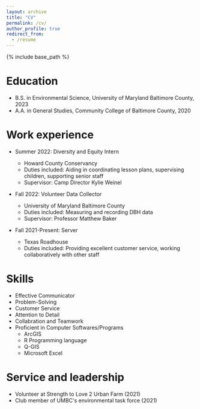 ```yaml
---
layout: archive
title: "CV"
permalink: /cv/
author_profile: true
redirect_from:
  - /resume
---
```


{% include base_path %}

Education
======
* B.S. in Environmental Science, University of Maryland Baltimore County, 2023
* A.A. in General Studies, Community College of Baltimore County, 2020


Work experience
======
* Summer 2022: Diversity and Equity Intern
  * Howard County Conservancy
  * Duties included: Aiding in coordinating lesson plans, supervising children, supporting senior staff
  * Supervisor: Camp Director Kylie Weinel

* Fall 2022: Volunteer Data Collector
  * University of Maryland Baltimore County
  * Duties included: Measuring and recording DBH data
  * Supervisor: Professor Matthew Baker

* Fall 2021-Present: Server
  * Texas Roadhouse
  * Duties included: Providing excellent customer service, working collaboratively with other staff
  
Skills
======
* Effective Communicator
* Problem-Solving 
* Customer Service
* Attention to Detail
* Collabration and Teamwork
* Proficient in Computer Softwares/Programs
  * ArcGIS
  * R Programming language
  * Q-GIS
  * Microsoft Excel

Service and leadership
======
* Volunteer at Strength to Love 2 Urban Farm (2021)
* Club member of UMBC's environmental task force (2021)

